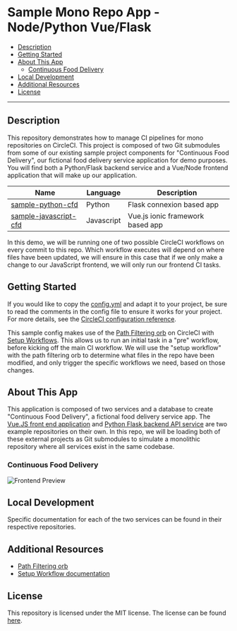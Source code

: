 # Sample Mono Repo App - Node/Python Vue/Flask

<!-- Update badges after building on CircleCI -->
<!-- [![CircleCI Build Status](https://circleci.com/gh/CircleCI-Public/sample-python-cfd.svg?style=shield)](https://circleci.com/gh/CircleCI-Public/sample-python-cfd) [![Software License](https://img.shields.io/badge/license-MIT-blue.svg)](https://raw.githubusercontent.com/CircleCI-Public/sample-python-cfd/main/LICENSE) -->

- [Description](#description)
- [Getting Started](#getting-started)
- [About This App](#about-this-app)
  * [Continuous Food Delivery](#continuous-food-delivery)
- [Local Development](#local-development)
- [Additional Resources](#additional-resources)
- [License](#license)

---

## Description

This repository demonstrates how to manage CI pipelines for mono repositories on CircleCI. This project is composed of two Git submodules from some of our existing sample project components for "Continuous Food Delivery", our fictional food delivery service application for demo purposes. You will find both a Python/Flask backend service and a Vue/Node frontend application that will make up our application.

| Name                                                                              | Language   | Description                      |
| --------------------------------------------------------------------------------- | ---------- | -------------------------------- |
| [sample-python-cfd](https://github.com/CircleCI-Public/sample-python-cfd)         | Python     | Flask connexion based app        |
| [sample-javascript-cfd](https://github.com/CircleCI-Public/sample-javascript-cfd) | Javascript | Vue.js ionic framework based app |

In this demo, we will be running one of two possible CircleCI workflows on every commit to this repo. Which workflow executes will depend on where files have been updated, we will ensure in this case that if we only make a change to our JavaScript frontend, we will only run our frontend CI tasks.

## Getting Started

If you would like to copy the [config.yml]() and adapt it to your project, be sure to read the comments in the config file to ensure it works for your project. For more details, see the [CircleCI configuration reference](https://circleci.com/docs/2.0/configuration-reference/).

This sample config makes use of the [Path Filtering orb](https://circleci.com/developer/orbs/orb/circleci/path-filtering) on CircleCI with [Setup Workflows](). This allows us to run an initial task in a "pre" workflow, before kicking off the main CI workflow. We will use the "setup workflow" with the path filtering orb to determine what files in the repo have been modified, and only trigger the specific workflows we need, based on those changes.

## About This App

This application is composed of two services and a database to create "Continuous Food Delivery", a fictional food delivery service app. The [Vue.JS front end application]() and [Python Flask backend API service]() are two example repositories on their own. In this repo, we will be loading both of these external projects as Git submodules to simulate a monolithic repository where all services exist in the same codebase.

### Continuous Food Delivery

![Frontend Preview](./frontend/.github/img/preview.gif)


## Local Development

Specific documentation for each of the two services can be found in their respective repositories.

## Additional Resources

- [Path Filtering orb](https://circleci.com/developer/orbs/orb/circleci/path-filtering)
- [Setup Workflow documentation]()

## License

This repository is licensed under the MIT license.
The license can be found [here](./LICENSE).

